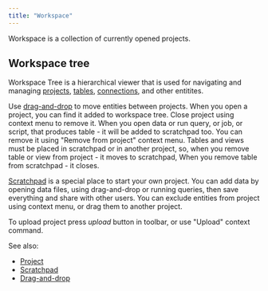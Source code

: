 ```yaml
---
title: "Workspace"
---
```


Workspace is a collection of currently opened projects.

## Workspace tree

Workspace Tree is a hierarchical viewer that is used for navigating and managing [projects](project.md),
[tables](table.md), [connections](../access/data-connection.md), and other entitites.

Use [drag-and-drop](../datagrok/drag-and-drop.md) to move entities between projects. When you open a project, you can
find it added to workspace tree. Close project using context menu to remove it. When you open data or run query, or job,
or script, that produces table - it will be added to scratchpad too. You can remove it using "Remove from project"
context menu. Tables and views must be placed in scratchpad or in another project, so, when you remove table or view
from project - it moves to scratchpad, When you remove table from scratchpad - it closes.

[Scratchpad](scratchpad.md) is a special place to start your own project. You can add data by opening data files, using
drag-and-drop or running queries, then save everything and share with other users. You can exclude entities from project
using context menu, or drag them to another project.

To upload project press _upload_ button in toolbar, or use "Upload" context command.

See also:

* [Project](project.md)
* [Scratchpad](scratchpad.md)
* [Drag-and-drop](../datagrok/drag-and-drop.md)
